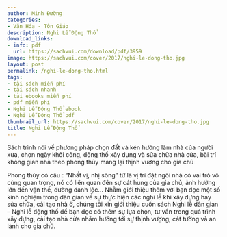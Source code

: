 ```yaml
---
author: Minh Đường
categories:
- Văn Hóa - Tôn Giáo
description: Nghi Lễ Động Thổ
download_links:
- info: pdf
  url: https://sachvui.com/download/pdf/3959
image: https://sachvui.com/cover/2017/nghi-le-dong-tho.jpg
layout: post
permalink: /nghi-le-dong-tho.html
tags:
- tải sách miễn phí
- tải sách nhanh
- tải ebooks miễn phí
- pdf miễn phí
- Nghi Lễ Động Thổ ebook
- Nghi Lễ Động Thổ pdf
thumbnail_url: https://sachvui.com/cover/2017/nghi-le-dong-tho.jpg
title: Nghi Lễ Động Thổ
---
```


 <div class="item-desc text-justify"> <p>Sách trình nói về phương pháp chọn đất và kén hướng làm nhà của người xưa, chọn ngày khởi công, động thổ xây dựng và sửa chữa nhà cửa, bài trí không gian nhà theo phong thủy mang lại thịnh vượng cho gia chủ</p><p>Phong thủy có câu : “Nhất vị, nhị sông” từ là vị trí đặt ngôi nhà có vai trò vô cùng quan trọng, nó có liên quan đên sự cát hung của gia chủ, ảnh hưởng lớn đến vận thế, đường danh lộc… Nhằm giới thiệu thêm với bạn đọc một số kinh nghiệm trong dân gian về sự thực hiện các nghi lễ khi xây dựng hay sửa chữa, cải tạo nhà ở, chúng tôi xin giới thiệu cuốn sách Nghi lễ dân gian – Nghi lễ động thổ để bạn đọc có thêm sự lựa chọn, tư vấn trong quá trình xây dựng, cải tạo nhà cửa nhằm hướng tới sự thịnh vượng, cát tường và an lành cho gia chủ.</p> </div>